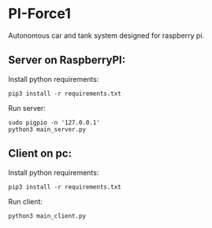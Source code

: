 # PI-Force1
Autonomous car and tank system designed for raspberry pi.

## Server on RaspberryPI:

Install python requirements:
```
pip3 install -r requirements.txt
```

Run server:
```
sudo pigpio -n '127.0.0.1'
python3 main_server.py
```

## Client on pc:

Install python requirements:
```
pip3 install -r requirements.txt
```
Run client:
```
python3 main_client.py
```


